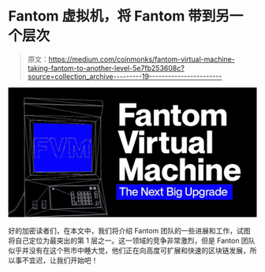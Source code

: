 # Fantom 虚拟机，将 Fantom 带到另一个层次

> 原文：<https://medium.com/coinmonks/fantom-virtual-machine-taking-fantom-to-another-level-5e7fb253608c?source=collection_archive---------19----------------------->

![](img/4c55fe88a1f41b130178c444cca4e351.png)

好的加密读者们，在本文中，我们将介绍 Fantom 团队的一些进展和工作，试图将自己定位为最突出的第 1 层之一。这一领域的竞争非常激烈，但是 Fanton 团队似乎并没有在这个熊市中睡大觉，他们正在向高度可扩展和快速的区块链发展，所以事不宜迟，让我们开始吧！